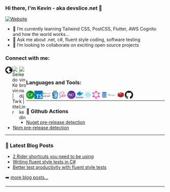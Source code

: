 ### Hi there, I'm Kevin - aka devslice.net 👋

[![Website](https://img.shields.io/website?label=devslice.net&style=for-the-badge&url=http%3A%2F%2Fdevslice.net)](http://devslice.net)

- 🌱 I’m currently learning Tailwind CSS, PostCSS, Flutter, AWS Cognito and how the world works...
- 💬 Ask me about .net, c#, fluent style coding, software testing
- 👯 I’m looking to collaborate on exciting open source projects

### Connect with me:

[<img align="left" alt="devslice.net" width="22px" src="https://raw.githubusercontent.com/iconic/open-iconic/master/svg/globe.svg" />][website]
[<img align="left" alt="SeidoKevin | Twitter" width="22px" src="https://cdn.jsdelivr.net/npm/simple-icons@v3/icons/twitter.svg" />][twitter]
[<img align="left" alt="kevin bronsdijk | LinkedIn" width="22px" src="https://cdn.jsdelivr.net/npm/simple-icons@v3/icons/linkedin.svg" />][linkedin]

<br />

### Languages and Tools:

<img align="left" alt="C Sharp" width="26px" src="https://raw.githubusercontent.com/github/explore/e94815998e4e0713912fed477a1f346ec04c3da2/topics/csharp/csharp.png" />
<img align="left" alt="typescript" width="26px" src="https://raw.githubusercontent.com/github/explore/e94815998e4e0713912fed477a1f346ec04c3da2/topics/typescript/typescript.png" />
<img align="left" alt="asp net" width="26px" src="https://raw.githubusercontent.com/github/explore/e94815998e4e0713912fed477a1f346ec04c3da2/topics/aspnet/aspnet.png" />
<img align="left" alt="CSS3" width="26px" src="https://raw.githubusercontent.com/github/explore/80688e429a7d4ef2fca1e82350fe8e3517d3494d/topics/css/css.png" />
<img align="left" alt="Sass" width="26px" src="https://raw.githubusercontent.com/github/explore/80688e429a7d4ef2fca1e82350fe8e3517d3494d/topics/sass/sass.png" />
<img align="left" alt="DotNet" width="26px" src="https://raw.githubusercontent.com/github/explore/e94815998e4e0713912fed477a1f346ec04c3da2/topics/dotnet/dotnet.png" />
<img align="left" alt="Docker" width="26px" src="https://raw.githubusercontent.com/github/explore/e94815998e4e0713912fed477a1f346ec04c3da2/topics/docker/docker.png" />
<img align="left" alt="React" width="26px" src="https://raw.githubusercontent.com/github/explore/80688e429a7d4ef2fca1e82350fe8e3517d3494d/topics/react/react.png" />

<img align="left" alt="GraphQL" width="26px" src="https://raw.githubusercontent.com/github/explore/80688e429a7d4ef2fca1e82350fe8e3517d3494d/topics/graphql/graphql.png" />
<img align="left" alt="SQL" width="26px" src="https://raw.githubusercontent.com/github/explore/80688e429a7d4ef2fca1e82350fe8e3517d3494d/topics/sql/sql.png" />
<img align="left" alt="MongoDB" width="26px" src="https://raw.githubusercontent.com/github/explore/80688e429a7d4ef2fca1e82350fe8e3517d3494d/topics/mongodb/mongodb.png" />
<img align="left" alt="Redis" width="26px" src="https://raw.githubusercontent.com/github/explore/e94815998e4e0713912fed477a1f346ec04c3da2/topics/redis/redis.png" />
<img align="left" alt="GitHub" width="26px" src="https://raw.githubusercontent.com/github/explore/78df643247d429f6cc873026c0622819ad797942/topics/github/github.png" />


<br />

[website]: http://devslice.net
[twitter]: https://twitter.com/SeidoKevin
[linkedin]: https://www.linkedin.com/in/bronsdijk/

---

### :blue_book: Github Actions

- [Nuget pre-release detection](https://github.com/marketplace/actions/nuget-pre-release-detection)
- [Npm pre-release detection](https://github.com/marketplace/actions/npm-pre-release-detection)


---

### 📕 Latest Blog Posts

<!-- BLOG-POST-LIST:START -->

- [2 Rider shortcuts you need to be using](http://devslice.net/2020/08/2-rider-shortcuts-you-need-to-be-using/)
- [Writing fluent style tests in C#](http://devslice.net/2020/08/fluent-style-tests-c-sharp/)
- [Better test productivity with fluent style tests](http://devslice.net/2020/08/increase-productivity-fluent-style-tests/)

<!-- BLOG-POST-LIST:END -->

➡️ [more blog posts...](http://devslice.net)

---
